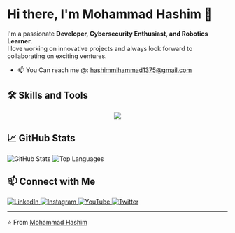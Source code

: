 # Hi there, I'm Mohammad Hashim 👋  

I'm a passionate **Developer, Cybersecurity Enthusiast, and Robotics Learner**.  
I love working on innovative projects and always look forward to collaborating on exciting ventures.  

- 📫 You Can reach me @: [hashimmihammad1375@gmail.com](mailto:hashimmihammad1375@gmail.com)  

## 🛠️ Skills and Tools  

<p align="center">
  <a href="https://skillicons.dev">
    <img src="https://skillicons.dev/icons?i=java,cpp,c,python,flask,django,linux,flutter,react,nodejs,nextjs,mongodb,mysql,html,css,js,tensorflow,pytorch,arduino,aws,azure" />
  </a>
</p>

## 📈 GitHub Stats  

<p align="left">
  <img src="https://github-readme-stats.vercel.app/api?username=mohammadhashim135&show_icons=true&hide_title=true&count_private=true&theme=radical" alt="GitHub Stats" />
  <img src="https://github-readme-stats.vercel.app/api/top-langs/?username=mohammadhashim135&layout=compact&theme=radical" alt="Top Languages" />
</p>

## 📫 Connect with Me  

<p align="left">
  <a href="https://www.linkedin.com/in/mohammad-hashim-07ab362a6">
    <img src="https://img.icons8.com/clouds/100/000000/linkedin.png" alt="LinkedIn" />
  </a>
  <a href="https://www.instagram.com/mohammadhashim.exe/">
    <img src="https://img.icons8.com/clouds/100/000000/instagram.png" alt="Instagram" />
  </a>
  <a href="https://www.youtube.com/@coderesonance">
    <img src="https://img.icons8.com/clouds/100/000000/youtube.png" alt="YouTube"  /> 
  </a>
  <a href="https://www.twitter.com/coderesonance">
    <img src="https://img.icons8.com/clouds/100/000000/x.png" alt="Twitter" />
  </a>
</p>


---

⭐️ From [Mohammad Hashim](https://github.com/mohammadhashim135)  

